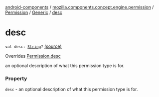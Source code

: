 [android-components](../../../index.md) / [mozilla.components.concept.engine.permission](../../index.md) / [Permission](../index.md) / [Generic](index.md) / [desc](./desc.md)

# desc

`val desc: `[`String`](https://kotlinlang.org/api/latest/jvm/stdlib/kotlin/-string/index.html)`?` [(source)](https://github.com/mozilla-mobile/android-components/blob/master/components/concept/engine/src/main/java/mozilla/components/concept/engine/permission/PermissionRequest.kt#L80)

Overrides [Permission.desc](../desc.md)

an optional description of what this permission type is for.

### Property

`desc` - an optional description of what this permission type is for.
